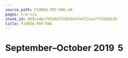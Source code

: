 ```yaml
---
source_path: F1905A-PDF-ENG.md
pages: n/a-n/a
chunk_id: 059ce4bc7d5d0473992943fe4f21ee7ff85b8b36
title: F1905A-PDF-ENG
---
```

# September–October 2019  5
